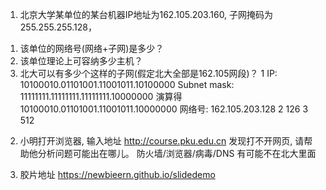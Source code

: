 1. 北京大学某单位的某台机器IP地址为162.105.203.160, 子网掩码为255.255.255.128，
  1) 该单位的网络号(网络+子网)是多少？
  2) 该单位理论上可容纳多少主机？
  3) 北大可以有多少个这样的子网(假定北大全部是162.105网段)？
  1 IP: 10100010.01101001.11001011.10100000
    Subnet mask: 11111111.11111111.11111111.10000000
    演算得 10100010.01101001.11001011.10000000
    网络号: 162.105.203.128
  2 126
  3 512

2. 小明打开浏览器, 输入地址 http://course.pku.edu.cn 发现打不开网页, 请帮助他分析问题可能出在哪儿。
   防火墙/浏览器/病毒/DNS
   有可能不在北大里面

3. 胶片地址 https://newbieern.github.io/slidedemo